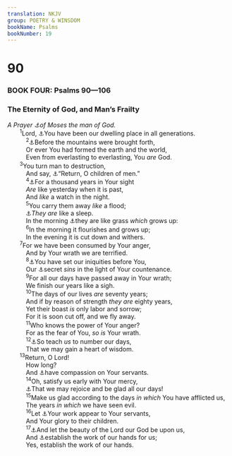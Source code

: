 ```yaml
---
translation: NKJV
group: POETRY & WINSDOM
bookName: Psalms 
bookNumber: 19
---
```


<div class="title"><h1>90</h1><h3>BOOK FOUR: Psalms 90—106</h3><h3>The Eternity of God, and Man’s Frailty</h3><i>A Prayer <a data-toggle="tooltip" data-placement="bottom" title="Deut. 33:1">⚓</a>of Moses the man of God.</i></div>
<span class="verse thi_90_1">  <sup>1</sup>Lord, <a data-toggle="tooltip" data-placement="bottom" title="(Deut. 33:27; Ezek. 11:16)">⚓</a>You have been our dwelling place in all generations.<br/></span>
<span class="verse thi_90_2">   <sup>2</sup><a data-toggle="tooltip" data-placement="bottom" title="Job 15:7; (Prov. 8:25, 26)">⚓</a>Before the mountains were brought forth,<br/>   Or ever You had formed the earth and the world,<br/>   Even from everlasting to everlasting, You <i>are</i> God.<br/></span>
<span class="verse thi_90_3">  <sup>3</sup>You turn man to destruction,<br/>   And say, <a data-toggle="tooltip" data-placement="bottom" title="Gen. 3:19; Job 34:14, 15">⚓</a>“Return, O children of men.”<br/></span>
<span class="verse thi_90_4">   <sup>4</sup><a data-toggle="tooltip" data-placement="bottom" title="2 Pet. 3:8">⚓</a>For a thousand years in Your sight<br/>   <i>Are</i> like yesterday when it is past,<br/>   And <i>like</i> a watch in the night.<br/></span>
<span class="verse thi_90_5">   <sup>5</sup>You carry them away <i>like</i> a flood;<br/>   <a data-toggle="tooltip" data-placement="bottom" title="Ps. 73:20">⚓</a><i>They</i> <i>are</i> like a sleep.<br/>   In the morning <a data-toggle="tooltip" data-placement="bottom" title="Is. 40:6">⚓</a>they are like grass <i>which</i> grows up:<br/></span>
<span class="verse thi_90_6">   <sup>6</sup>In the morning it flourishes and grows up;<br/>   In the evening it is cut down and withers.<br/></span>
<span class="verse thi_90_7">  <sup>7</sup>For we have been consumed by Your anger,<br/>   And by Your wrath we are terrified.<br/></span>
<span class="verse thi_90_8">   <sup>8</sup><a data-toggle="tooltip" data-placement="bottom" title="Ps. 50:21; (Jer. 16:17)">⚓</a>You have set our iniquities before You,<br/>   Our <a data-toggle="tooltip" data-placement="bottom" title="Ps. 19:12; (Eccl. 12:14)">⚓</a>secret <i>sins</i> in the light of Your countenance.<br/></span>
<span class="verse thi_90_9">   <sup>9</sup>For all our days have passed away in Your wrath;<br/>   We finish our years like a sigh.<br/></span>
<span class="verse thi_90_10">   <sup>10</sup>The days of our lives <i>are</i> seventy years;<br/>   And if by reason of strength <i>they</i> <i>are</i> eighty years,<br/>   Yet their boast <i>is</i> only labor and sorrow;<br/>   For it is soon cut off, and we fly away.<br/></span>
<span class="verse thi_90_11">   <sup>11</sup>Who knows the power of Your anger?<br/>   For as the fear of You, <i>so</i> <i>is</i> Your wrath.<br/></span>
<span class="verse thi_90_12">   <sup>12</sup><a data-toggle="tooltip" data-placement="bottom" title="Deut. 32:29; Ps. 39:4">⚓</a>So teach <i>us</i> to number our days,<br/>   That we may gain a heart of wisdom.<br/></span>
<span class="verse thi_90_13">  <sup>13</sup>Return, O Lord!<br/>   How long?<br/>   And <a data-toggle="tooltip" data-placement="bottom" title="Ex. 32:12; Deut. 32:36">⚓</a>have compassion on Your servants.<br/></span>
<span class="verse thi_90_14">   <sup>14</sup>Oh, satisfy us early with Your mercy,<br/>   <a data-toggle="tooltip" data-placement="bottom" title="Ps. 85:6">⚓</a>That we may rejoice and be glad all our days!<br/></span>
<span class="verse thi_90_15">   <sup>15</sup>Make us glad according to the days <i>in</i> <i>which</i> You have afflicted us,<br/>   The years <i>in</i> <i>which</i> we have seen evil.<br/></span>
<span class="verse thi_90_16">   <sup>16</sup>Let <a data-toggle="tooltip" data-placement="bottom" title="(Deut. 32:4); Hab. 3:2">⚓</a>Your work appear to Your servants,<br/>   And Your glory to their children.<br/></span>
<span class="verse thi_90_17">   <sup>17</sup><a data-toggle="tooltip" data-placement="bottom" title="Ps. 27:4">⚓</a>And let the beauty of the Lord our God be upon us,<br/>   And <a data-toggle="tooltip" data-placement="bottom" title="Is. 26:12">⚓</a>establish the work of our hands for us;<br/>   Yes, establish the work of our hands.<br/></span>
